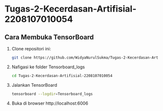# Tugas-2-Kecerdasan-Artifisial-2208107010054

## Cara Membuka TensorBoard
1. Clone repositori ini:
   ```bash
   git clone https://github.com/WidyaNurulSukma/Tugas-2-Kecerdasan-Artifisial-2208107010054.git
2. Nafigasi ke folder Tensorboard_logs
   ```bash
   cd Tugas-2-Kecerdasan-Artifisial-2208107010054
4. Jalankan TensorBoard
   ```bash
   tensorboard --logdir=Tensorboard_logs
6. Buka di browser http://localhost:6006


